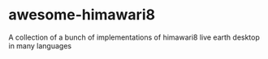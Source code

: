 # awesome-himawari8
A collection of a bunch of implementations of himawari8 live earth desktop in many languages
